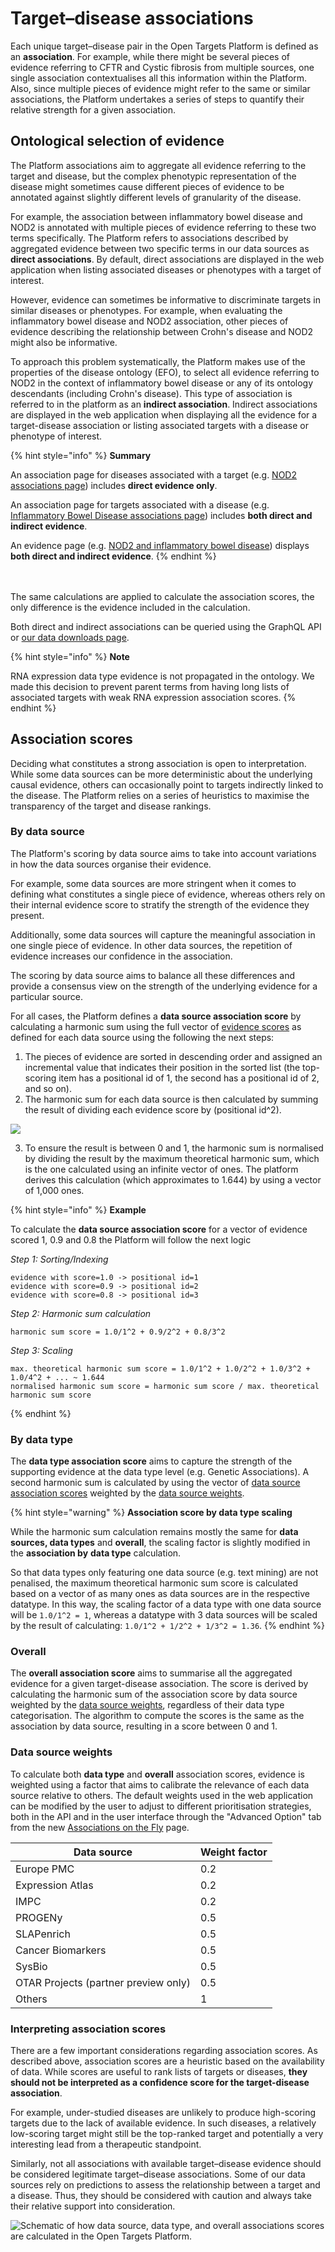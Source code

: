 # Target–disease associations

Each unique target–disease pair in the Open Targets Platform is defined as an **association**. For example, while there might be several pieces of evidence referring to CFTR and Cystic fibrosis from multiple sources, one single association contextualises all this information within the Platform. Also, since multiple pieces of evidence might refer to the same or similar associations, the Platform undertakes a series of steps to quantify their relative strength for a given association.

## Ontological selection of evidence

The Platform associations aim to aggregate all evidence referring to the target and disease, but the complex phenotypic representation of the disease might sometimes cause different pieces of evidence to be annotated against slightly different levels of granularity of the disease.&#x20;

For example, the association between inflammatory bowel disease and NOD2 is annotated with multiple pieces of evidence referring to these two terms specifically. The Platform refers to associations described by aggregated evidence between two specific terms in our data sources as **direct associations**. By default, direct associations are displayed in the web application when listing associated diseases or phenotypes with a target of interest.

However, evidence can sometimes be informative to discriminate targets in similar diseases or phenotypes. For example, when evaluating the inflammatory bowel disease and NOD2 association, other pieces of evidence describing the relationship between Crohn's disease and NOD2 might also be informative.&#x20;

To approach this problem systematically, the Platform makes use of the properties of the disease ontology (EFO), to select all evidence referring to NOD2 in the context of inflammatory bowel disease or any of its ontology descendants (including Crohn's disease). This type of association is referred to in the platform as an **indirect association**. Indirect associations are displayed in the web application when displaying all the evidence for a target-disease association or listing associated targets with a disease or phenotype of interest.

{% hint style="info" %}
**Summary**

An association page for diseases associated with a target (e.g. [NOD2 associations page](https://platform.opentargets.org/target/ENSG00000167207/associations)) includes **direct evidence only**.

An association page for targets associated with a disease (e.g. [Inflammatory Bowel Disease associations page](https://platform.opentargets.org/disease/EFO_0003767/associations)) includes **both direct and indirect evidence**.&#x20;

An evidence page (e.g. [NOD2 and inflammatory bowel disease](https://platform.opentargets.org/evidence/ENSG00000167207/EFO_0003767)) displays **both direct and indirect evidence**. &#x20;
{% endhint %}

\
\
The same calculations are applied to calculate the association scores, the only difference is the evidence included in the calculation.

Both direct and indirect associations can be queried using the GraphQL API or [our data downloads page](https://platform.opentargets.org/downloads).

{% hint style="info" %}
**Note**

RNA expression data type evidence is not propagated in the ontology. We made this decision to prevent parent terms from having long lists of associated targets with weak RNA expression association scores.
{% endhint %}

## Association scores

Deciding what constitutes a strong association is open to interpretation. While some data sources can be more deterministic about the underlying causal evidence, others can occasionally point to targets indirectly linked to the disease. The Platform relies on a series of heuristics to maximise the transparency of the target and disease rankings.

### By data source

The Platform's scoring by data source aims to take into account variations in how the data sources organise their evidence.

For example, some data sources are more stringent when it comes to defining what constitutes a single piece of evidence, whereas others rely on their internal evidence score to stratify the strength of the evidence they present.&#x20;

Additionally, some data sources will capture the meaningful association in one single piece of evidence. In other data sources, the repetition of evidence increases our confidence in the association.&#x20;

The scoring by data source aims to balance all these differences and provide a consensus view on the strength of the underlying evidence for a particular source.

For all cases, the Platform defines a **data source association score** by calculating a harmonic sum using the full vector of [evidence scores](evidence.md#evidence-data-sources) as defined for each data source using the following the next steps:

1. The pieces of evidence are sorted in descending order and assigned an incremental value that indicates their position in the sorted list (the top-scoring item has a positional id of 1, the second has a positional id of 2, and so on).
2. The harmonic sum for each data source is then calculated by summing the result of dividing each evidence score by (positional id^2).

![](.gitbook/assets/Scoring_Harmonic_Sum_Visual.png)

3. To ensure the result is between 0 and 1, the harmonic sum is normalised by dividing the result by the maximum theoretical harmonic sum, which is the one calculated using an infinite vector of ones. The platform derives this calculation (which approximates to 1.644) by using a vector of 1,000 ones.

{% hint style="info" %}
**Example**

To calculate the **data source association score** for a vector of evidence scored 1, 0.9 and 0.8 the Platform will follow the next logic

_Step 1: Sorting/Indexing_

```
evidence with score=1.0 -> positional id=1
evidence with score=0.9 -> positional id=2
evidence with score=0.8 -> positional id=3
```

_Step 2: Harmonic sum calculation_

```
harmonic sum score = 1.0/1^2 + 0.9/2^2 + 0.8/3^2
```

_Step 3: Scaling_

```
max. theoretical harmonic sum score = 1.0/1^2 + 1.0/2^2 + 1.0/3^2 + 1.0/4^2 + ... ~ 1.644
normalised harmonic sum score = harmonic sum score / max. theoretical harmonic sum score
```
{% endhint %}

### By data type

The **data type association score** aims to capture the strength of the supporting evidence at the data type level (e.g. Genetic Associations). A second harmonic sum is calculated by using the vector of [data source association scores](associations.md#data-source-weights) weighted by the [data source weights](associations.md#data-source-weights).

{% hint style="warning" %}
**Association score by data type scaling**

While the harmonic sum calculation remains mostly the same for **data sources, data types** and **overall**, the scaling factor is slightly modified in the **association by** **data type** calculation.&#x20;

So that data types only featuring one data source (e.g. text mining) are not penalised, the maximum theoretical harmonic sum score is calculated based on a vector of as many ones as data sources are in the respective datatype. In this way, the scaling factor of a data type with one data source will be `1.0/1^2 = 1`, whereas a datatype with 3 data sources will be scaled by the result of calculating: `1.0/1^2 + 1/2^2 + 1/3^2 = 1.36`.
{% endhint %}

### Overall

The **overall association score** aims to summarise all the aggregated evidence for a given target-disease association. The score is derived by calculating the harmonic sum of the association score by data source weighted by the [data source weights](associations.md#data-source-weights), regardless of their data type categorisation. The algorithm to compute the scores is the same as the association by data source, resulting in a score between 0 and 1.

### Data source weights

To calculate both **data type** and **overall** association scores, evidence is weighted using a factor that aims to calibrate the relevance of each data source relative to others. The default weights used in the web application can be modified by the user to adjust to different prioritisation strategies, both in the API and in the user interface through the "Advanced Option" tab from the new [Associations on the Fly](https://platform-docs.opentargets.org/web-interface/associations-on-the-fly-beta) page.

| Data source                          | Weight factor |
| ------------------------------------ | ------------- |
| Europe PMC                           | 0.2           |
| Expression Atlas                     | 0.2           |
| IMPC                                 | 0.2           |
| PROGENy                              | 0.5           |
| SLAPenrich                           | 0.5           |
| Cancer Biomarkers                    | 0.5           |
| SysBio                               | 0.5           |
| OTAR Projects (partner preview only) | 0.5           |
| Others                               | 1             |

### Interpreting association scores

There are a few important considerations regarding association scores. As described above, association scores are a heuristic based on the availability of data. While scores are useful to rank lists of targets or diseases, **they should not be interpreted as a confidence score for the target-disease association**.&#x20;

For example, under-studied diseases are unlikely to produce high-scoring targets due to the lack of available evidence. In such diseases, a relatively low-scoring target might still be the top-ranked target and potentially a very interesting lead from a therapeutic standpoint.

Similarly, not all associations with available target–disease evidence should be considered legitimate target–disease associations. Some of our data sources rely on predictions to assess the relationship between a target and a disease. Thus, they should be considered with caution and always take their relative support into consideration.

![Schematic of how data source, data type, and overall associations scores are calculated in the Open Targets Platform. ](<.gitbook/assets/Association score (documentation image) — July 2023 (1).png>)
